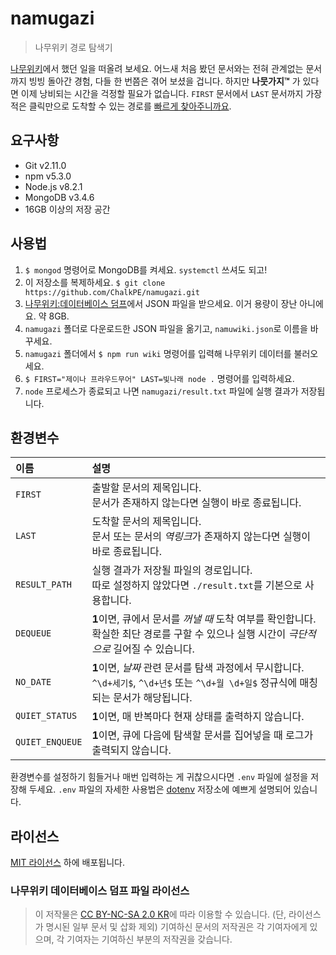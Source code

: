 # namugazi
> 나무위키 경로 탐색기

[나무위키](https://namu.wiki)에서 했던 일을 떠올려 보세요. 어느새 처음 봤던 문서와는 전혀 관계없는 문서까지 빙빙 돌아간 경험, 다들 한 번쯤은 겪어 보셨을 겁니다. 하지만 **나뭇가지™** 가 있다면 이제 낭비되는 시간을 걱정할 필요가 없습니다. `FIRST` 문서에서 `LAST` 문서까지 가장 적은 클릭만으로 도착할 수 있는 경로를 [빠르게 찾아주니까요](https://namu.wiki/w/BFS).

## 요구사항
- Git v2.11.0
- npm v5.3.0
- Node.js v8.2.1
- MongoDB v3.4.6
- 16GB 이상의 저장 공간

## 사용법
1. `$ mongod` 명령어로 MongoDB를 켜세요. `systemctl` 쓰셔도 되고!
1. 이 저장소를 복제하세요. `$ git clone https://github.com/ChalkPE/namugazi.git`
1. [나무위키:데이터베이스 덤프](https://namu.wiki/w/%EB%82%98%EB%AC%B4%EC%9C%84%ED%82%A4%3A%EB%8D%B0%EC%9D%B4%ED%84%B0%EB%B2%A0%EC%9D%B4%EC%8A%A4%20%EB%8D%A4%ED%94%84)에서 JSON 파일을 받으세요. 이거 용량이 장난 아니에요. 약 8GB.
1. `namugazi` 폴더로 다운로드한 JSON 파일을 옮기고, `namuwiki.json`로 이름을 바꾸세요.
1. `namugazi` 폴더에서 `$ npm run wiki` 명령어를 입력해 나무위키 데이터를 불러오세요.
1. `$ FIRST="제이나 프라우드무어" LAST=빛나래 node .` 명령어를 입력하세요.
1. `node` 프로세스가 종료되고 나면 `namugazi/result.txt` 파일에 실행 결과가 저장됩니다.

## 환경변수
| 이름 | 설명 |
| :-- | :-- |
| `FIRST` | 출발할 문서의 제목입니다.<br>문서가 존재하지 않는다면 실행이 바로 종료됩니다. |
| `LAST` | 도착할 문서의 제목입니다.<br>문서 또는 문서의 *역링크*가 존재하지 않는다면 실행이 바로 종료됩니다. |
| `RESULT_PATH` | 실행 결과가 저장될 파일의 경로입니다.<br>따로 설정하지 않았다면 `./result.txt`를 기본으로 사용합니다.
| `DEQUEUE` | **1**이면, 큐에서 문서를 *꺼낼 때* 도착 여부를 확인합니다.<br>확실한 최단 경로를 구할 수 있으나 실행 시간이 *극단적으로* 길어질 수 있습니다. |
| `NO_DATE` | **1**이면, *날짜* 관련 문서를 탐색 과정에서 무시합니다.<br>`^\d+세기$`, `^\d+년$` 또는 `^\d+월 \d+일$` 정규식에 매칭되는 문서가 해당됩니다. |
| `QUIET_STATUS` | **1**이면, 매 반복마다 현재 상태를 출력하지 않습니다. |
| `QUIET_ENQUEUE` | **1**이면, 큐에 다음에 탐색할 문서를 집어넣을 때 로그가 출력되지 않습니다. |

환경변수를 설정하기 힘들거나 매번 입력하는 게 귀찮으시다면 `.env` 파일에 설정을 저장해 두세요. `.env` 파일의 자세한 사용법은 [dotenv](https://github.com/motdotla/dotenv) 저장소에 예쁘게 설명되어 있습니다.

## 라이선스
[MIT 라이선스](LICENSE) 하에 배포됩니다.

### 나무위키 데이터베이스 덤프 파일 라이선스
> 이 저작물은 [CC BY-NC-SA 2.0 KR](https://creativecommons.org/licenses/by-nc-sa/2.0/kr/)에 따라 이용할 수 있습니다. (단, 라이선스가 명시된 일부 문서 및 삽화 제외)
기여하신 문서의 저작권은 각 기여자에게 있으며, 각 기여자는 기여하신 부분의 저작권을 갖습니다.
